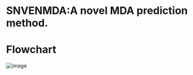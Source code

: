 # SNVENMDA:A novel MDA prediction method.
# Flowchart
![image](https://github.com/senliyang/SNVENMDA/blob/main/HWP-SMFDCFL.png)

